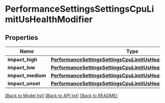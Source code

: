 # PerformanceSettingsSettingsCpuLimitUsHealthModifier

## Properties
Name | Type | Description | Notes
------------ | ------------- | ------------- | -------------
**impact_high** | [**PerformanceSettingsSettingsCpuLimitUsHealthModifierImpactHigh**](PerformanceSettingsSettingsCpuLimitUsHealthModifierImpactHigh.md) |  | [optional] 
**impact_low** | [**PerformanceSettingsSettingsCpuLimitUsHealthModifierImpactHigh**](PerformanceSettingsSettingsCpuLimitUsHealthModifierImpactHigh.md) |  | [optional] 
**impact_medium** | [**PerformanceSettingsSettingsCpuLimitUsHealthModifierImpactHigh**](PerformanceSettingsSettingsCpuLimitUsHealthModifierImpactHigh.md) |  | [optional] 
**impact_unset** | [**PerformanceSettingsSettingsCpuLimitUsHealthModifierImpactHigh**](PerformanceSettingsSettingsCpuLimitUsHealthModifierImpactHigh.md) |  | [optional] 

[[Back to Model list]](../README.md#documentation-for-models) [[Back to API list]](../README.md#documentation-for-api-endpoints) [[Back to README]](../README.md)


